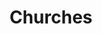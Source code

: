 ---
category: "Churches"
title: "Churches"
link: ""
churches:
    - church:
        name: "Vista Church"
        img: "../images/sunset-cross.jpg"
        link: "https://www.vistachurchslo.com/"
    - church:
        name: "MountainBrook Church"
        img: "../images/sunset-cross.jpg"
        link: "https://www.mountainbrook.net/"
    - church: 
        name: "Journey Christian Fellowship"
        img: "../images/sunset-cross.jpg"
        link: "https://www.journeyslo.org/"
    - church:
        name: "Calvary SLO"
        img: "../images/sunset-cross.jpg"
        link: "http://www.calvaryslo.com/"
    - church: 
        name: "Grace Central Coast"
        img: "../images/sunset-cross.jpg"
        link: "http://www.gracecentralcoast.com/"
    - church:
        name: "Shoreline Calvary"
        img: "../images/sunset-cross.jpg"
        link: "http://www.ccshoreline.org/"
    - church:
        name: "Agape" 
        img: "../images/sunset-cross.jpg"
        link: "https://www.agapeslo.org/"
    - church:
        name: "Renovate Church"
        img: "../images/sunset-cross.jpg"
        link: "https://renovateslo.com/"
---